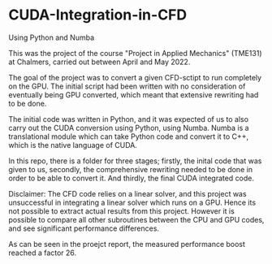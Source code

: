 # CUDA-Integration-in-CFD
Using Python and Numba

This was the project of the course "Project in Applied Mechanics" (TME131) at Chalmers, carried out between April and May 2022. 

The goal of the project was to convert a given CFD-sctipt to run completely on the GPU. The initial script had been written with no consideration of eventually being GPU converted, which meant that extensive rewriting had to be done. 

The initial code was written in Python, and it was expected of us to also carry out the CUDA conversion using Python, using Numba. Numba is a translational module which can take Python code and convert it to C++, which is the native language of CUDA. 

In this repo, there is a folder for three stages; firstly, the inital code that was given to us, secondly, the comprehensive rewriting needed to be done in order to be able to convert it. And thirdly, the final CUDA integrated code. 

Disclaimer: The CFD code relies on a linear solver, and this project was unsuccessful in integrating a linear solver which runs on a GPU. Hence its not possible to extract actual results from this project. However it is possible to compare all other subroutines between the CPU and GPU codes, and see significant performance differences. 

As can be seen in the proejct report, the measured performance boost reached a factor 26.  

